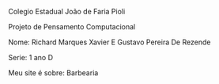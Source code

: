 Colegio Estadual João de Faria Pioli

Projeto de Pensamento Computacional

Nome: Richard Marques Xavier E Gustavo Pereira De Rezende 

Serie: 1 ano D

Meu site é sobre: Barbearia
